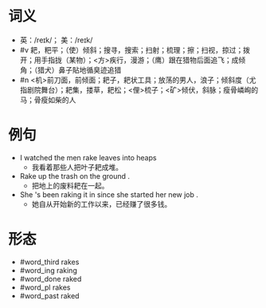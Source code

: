 # 词义
- 英：/reɪk/； 美：/reɪk/
- #v 耙，粑平；（使）倾斜；搜寻，搜索；扫射；梳理；擦；扫视，掠过；拨开；用手指拢（某物）；<方>疾行，漫游；（鹰）跟在猎物后面追飞；成倾角；（猎犬）鼻子貼地循臭迹追猎
- #n <机>前刀面，前倾面；耙子，耙状工具；放荡的男人，浪子；倾斜度（尤指剧院舞台）；耙集，搂草，耙松；<俚>梳子；<矿>倾伏，斜脉；瘦骨嶙峋的马；骨瘦如柴的人
# 例句
- I watched the men rake leaves into heaps
	- 我看着那些人把叶子耙成堆。
- Rake up the trash on the ground .
	- 把地上的废料耙在一起。
- She 's been raking it in since she started her new job .
	- 她自从开始新的工作以来，已经赚了很多钱。
# 形态
- #word_third rakes
- #word_ing raking
- #word_done raked
- #word_pl rakes
- #word_past raked
